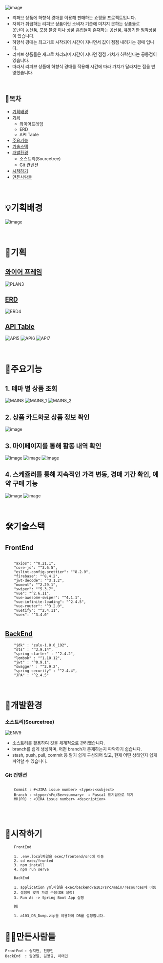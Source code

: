 ![image](https://user-images.githubusercontent.com/68232654/119589702-546a3c00-be0e-11eb-8dbd-d20a7ff61d95.png)

- 리퍼브 상품에 하향식 경매를 이용해 판매하는 쇼핑몰 프로젝트입니다.
- 저희가 취급하는 리퍼브 상품이란 소비자 기준에 미치지 못하는 상품들로 <br />
  못난이 농산품, 포장 불량 이나 상품 흠집들이 존재하는 공산품, 유통기한 임박상품이 있습니다.
-  하향식 경매는 최고가로 시작되어 시간이 지나면서 값이 점점 내려가는 경매 입니다.
- 리퍼브 상품들은 재고로 처리되며 시간이 지나면 점점 가치가 하락한다는 공통점이 있습니다.
- 따라서 리퍼브 상품에 하향식 경매를 적용해 시간에 따라 가치가 달라지는 점을 반영했습니다.

&nbsp;
&nbsp;

## 📗목차

- [기획배경](#기획배경)
- [기획](#기획)
  - 와이어프레임
  - ERD
  - API Table
- [주요기능](#주요기능)
- [기술스택](#기술스택)
- [개발환경](#개발환경)
  - 소스트리(Sourcetree)
  - Git 컨벤션
- [시작하기](#시작하기)
- [만든사람들](#만든사람들)

&nbsp;
&nbsp;

# 💡기획배경
![image](https://user-images.githubusercontent.com/68232654/119589757-72d03780-be0e-11eb-914b-244607b3fab7.png)

&nbsp;
&nbsp;

# 💾기획

## [와이어 프레임](https://www.figma.com/file/6Qi8Xm9QdUBCSITZJSI4Qw/%EC%9E%90%EC%9C%A8-%ED%94%84%EB%A1%9C%EC%A0%9D%ED%8A%B8?node-id=0%3A1)

![PLAN3](https://user-images.githubusercontent.com/68232654/119427320-ca56a080-bd45-11eb-9e3c-470c5cedf555.png)

## [ERD](https://www.erdcloud.com/d/Q2J7PtKbnRL55vnw4)

![ERD4](https://user-images.githubusercontent.com/68232654/119427333-ce82be00-bd45-11eb-9886-204bd2ef7bda.jpg)


## [API Table](https://www.notion.so/API-ad638aad80a84f769262a9eabb2930d0)

![API5](https://user-images.githubusercontent.com/68232654/119427352-d3e00880-bd45-11eb-85a9-44c5719e6e66.jpg)
![API6](https://user-images.githubusercontent.com/68232654/119427357-d6426280-bd45-11eb-9a1c-cec0448f7615.jpg)
![API7](https://user-images.githubusercontent.com/68232654/119427365-db9fad00-bd45-11eb-96cb-6f345df5871c.jpg)


&nbsp;
&nbsp;

# 🛒주요기능

## 1. 테마 별 상품 조회
![MAIN8](https://user-images.githubusercontent.com/68232654/119427444-00942000-bd46-11eb-8cbe-b7956265f593.jpg)
![MAIN8_1](https://user-images.githubusercontent.com/68232654/119427450-02f67a00-bd46-11eb-8e5e-f5c5ec761322.jpg)
![MAIN8_2](https://user-images.githubusercontent.com/68232654/119427459-07229780-bd46-11eb-8ea5-6339e1a41bfe.jpg)
## 2. 상품 카드화로 상품 정보 확인
![image](https://user-images.githubusercontent.com/68232654/119589938-cb9fd000-be0e-11eb-9298-b4892953aa9e.png)
## 3. 마이페이지를 통해 활동 내역 확인
![image](https://user-images.githubusercontent.com/68232654/119590022-effbac80-be0e-11eb-8421-1d4b38c41f62.png)
![image](https://user-images.githubusercontent.com/68232654/119590036-f8ec7e00-be0e-11eb-89c1-b88ccdd45b17.png)
![image](https://user-images.githubusercontent.com/68232654/119589998-e5411780-be0e-11eb-9e1f-57894ffe49e0.png)
## 4. 스케쥴러를 통해 지속적인 가격 변동, 경매 기간 확인, 예약 구매 기능
![image](https://user-images.githubusercontent.com/68232654/119590887-93998c80-be10-11eb-9855-631be689226a.png)
![image](https://user-images.githubusercontent.com/68232654/119590836-7cf33580-be10-11eb-93db-6b6af768c08d.png)



&nbsp;
&nbsp;


# 🛠기술스택

## FrontEnd

```
  
    "axios": "^0.21.1",
    "core-js": "^3.6.5",
    "eslint-config-prettier": "^8.2.0",
    "firebase": "^8.4.2",
    "jwt-decode": "^3.1.2",
    "moment": "^2.29.1",
    "swiper": "^5.3.7",
    "vue": "^2.6.11",
    "vue-awesome-swiper": "^4.1.1",
    "vue-infinite-loading": "^2.4.5",
    "vue-router": "^3.2.0",
    "vuetify": "^2.4.11",
    "vuex": "^3.4.0"
  
```

## [BackEnd](https://www.notion.so/Version-e100ebc4cd9640128633f853f336202e)

```
    "jdk" : "zulu-1.8.0_192",
    "sts" : "^3.9.14",
    "spring starter" : "^2.4.2",
    "lombok" : "^1.18.12",
    "jwt" : "^0.9.1",
    "swagger" : "^2.9.2",
    "spring security" : "^2.4.4",
    "JPA" : "^2.4.5"
```



&nbsp;
&nbsp;


# 📂개발환경

### 소스트리(Sourcetree)
![ENV9](https://user-images.githubusercontent.com/68232654/119427484-11dd2c80-bd46-11eb-99dd-10f7e5ce3d78.jpg)

- 소스트리를 활용하여 깃을 체계적으로 관리했습니다.
- branch를 쉽게 생성하며, 어떤 branch가 존재하는지 파악하기 쉽습니다.
- stash, push, pull, commit 등 알기 쉽게 구성되어 있고, 현재 어떤 상태인지 쉽게 파악할 수 있습니다.

### Git 컨벤션

```

    Commit : #<JIRA issue number> <type>:<subject>
    Branch : <type>/<Fe/Be><summary>  ⇒ Pascal 표기법으로 적기
    MR(PR) : <JIRA issue number> <description>
    
```


&nbsp;
&nbsp;

# 🐣시작하기

```
    FrontEnd 
    
    1. .env.local파일을 exec/frontend/src에 이동
    2. cd exec/fronted
    3. npm install
    4. npm run serve
```
```
    BackEnd
    
    1. application yml파일을 exec/backend/a103/src/main/resources에 이동
    2. 설정에 맞게 파일 수정(DB 설정)
    3. Run As -> Spring Boot App 실행
```
```
    DB
    
    1. a103_DB_Dump.zip을 이용하여 DB를 설정합니다.
```

# 👨‍💻만든사람들

```
FrontEnd : 송지헌, 천창민
BackEnd  : 권영일, 김명규, 하태민
```

